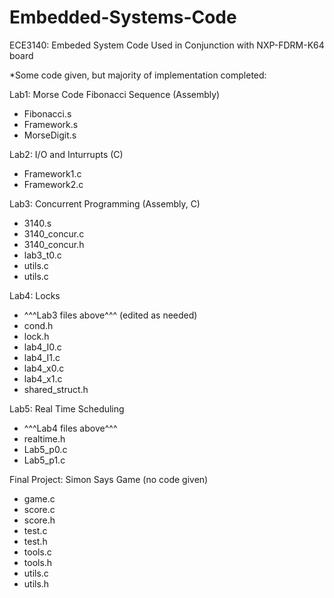 # Embedded-Systems-Code
ECE3140: Embeded System Code Used in Conjunction with NXP-FDRM-K64 board

*Some code given, but majority of implementation completed:

Lab1: Morse Code Fibonacci Sequence (Assembly)
- Fibonacci.s
- Framework.s
- MorseDigit.s

Lab2: I/O and Inturrupts (C)
- Framework1.c
- Framework2.c

Lab3: Concurrent Programming (Assembly, C)
- 3140.s
- 3140_concur.c
- 3140_concur.h
- lab3_t0.c
- utils.c
- utils.c

Lab4: Locks
- ^^^Lab3 files above^^^ (edited as needed)
- cond.h
- lock.h
- lab4_I0.c
- lab4_I1.c
- lab4_x0.c
- lab4_x1.c
- shared_struct.h

Lab5: Real Time Scheduling
- ^^^Lab4 files above^^^
- realtime.h
- Lab5_p0.c
- Lab5_p1.c

Final Project: Simon Says Game (no code given)
- game.c
- score.c
- score.h
- test.c
- test.h
- tools.c
- tools.h
- utils.c
- utils.h
